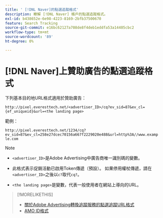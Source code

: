```yaml
---
title: ' [!DNL Naver]的點選追蹤格式'
description: 瞭解 [!DNL Naver] 帳戶的點選追蹤格式。
exl-id: b438652e-6e98-4223-8169-2bfb37500670
feature: Search Tracking
source-git-commit: e16bc62127a708de8f4deb1eddfa53a14405cbc2
workflow-type: tm+mt
source-wordcount: '89'
ht-degree: 0%

---
```


# [!DNL Naver]上贊助廣告的點選追蹤格式

下列基本目的地URL格式適用於贊助廣告：

`http://pixel.everesttech.net/<advertiser_ID>/cq?ev_sid=87&ev_cl={ef_uniqueid}&url=<the landing page>`

範例：

`http://pixel.everesttech.net/1234/cq?ev_sid=87&ev_cl=258e27dcec70156a667f2229020e488&url=http%3A//www.example.com`

>[!NOTE]
>
>* `<advertiser_ID>`是Adobe Advertising中廣告商唯一識別碼的變數。
>
>* 此格式表示促銷活動已啟用Token傳遞（預設）。 如果停用權杖傳遞，請在`<advertiser_ID>`之後以`c?`取代`cq?`。
>
* `<the landing page>`是變數，代表一般使用者在網站上導向的URL。

>[!MORELIKETHIS]
>
>* [關於Adobe Advertising轉換追蹤服務的點選追蹤URL格式](formats-click-tracking-about.md)
>* [AMO ID格式](/help/integrations/analytics/ids.md#amo-id-formats)
